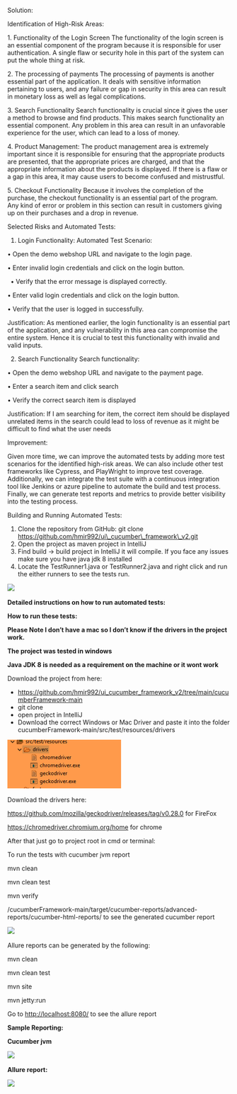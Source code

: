 ﻿Solution:

Identification of High-Risk Areas:

1\. Functionality of the Login Screen The functionality of the login screen is an essential component of the program because it is responsible for user authentication. A single flaw or security hole in this part of the system can put the whole thing at risk.

2\. The processing of payments The processing of payments is another essential part of the application. It deals with sensitive information pertaining to users, and any failure or gap in security in this area can result in monetary loss as well as legal complications.

3\. Search Functionality Search functionality is crucial since it gives the user a method to browse and find products. This makes search functionality an essential component. Any problem in this area can result in an unfavorable experience for the user, which can lead to a loss of money.

4\. Product Management: The product management area is extremely important since it is responsible for ensuring that the appropriate products are presented, that the appropriate prices are charged, and that the appropriate information about the products is displayed. If there is a flaw or a gap in this area, it may cause users to become confused and mistrustful.

5\. Checkout Functionality Because it involves the completion of the purchase, the checkout functionality is an essential part of the program. Any kind of error or problem in this section can result in customers giving up on their purchases and a drop in revenue.

Selected Risks and Automated Tests:

1. Login Functionality: Automated Test Scenario: 

• Open the demo webshop URL and navigate to the login page. 

• Enter invalid login credentials and click on the login button.

` `• Verify that the error message is displayed correctly. 

• Enter valid login credentials and click on the login button. 

• Verify that the user is logged in successfully.

Justification: As mentioned earlier, the login functionality is an essential part of the application, and any vulnerability in this area can compromise the entire system. Hence it is crucial to test this functionality with invalid and valid inputs.

2. Search Functionality Search functionality: 

• Open the demo webshop URL and navigate to the payment page. 

• Enter a search item and click search

• Verify the correct search item is displayed

Justification: If I am searching for item, the correct item should be displayed unrelated items in the search could lead to loss of revenue as it might be difficult to find what the user needs

Improvement:

Given more time, we can improve the automated tests by adding more test scenarios for the identified high-risk areas. We can also include other test frameworks like Cypress, and PlayWright to improve test coverage. Additionally, we can integrate the test suite with a continuous integration tool like Jenkins or azure pipeline to automate the build and test process. Finally, we can generate test reports and metrics to provide better visibility into the testing process.


Building and Running Automated Tests:

1. Clone the repository from GitHub: git clone https://github.com/hmir992/ui\_cucumber\_framework\_v2.git
1. Open the project as maven project in IntelliJ 
1. Find build -> build project in IntelliJ it will compile. If you face any issues make sure you have java jdk 8 installed
1. Locate the TestRunner1.java or TestRunner2.java and right click and run the either runners to see the tests run.

![](Aspose.Words.4ed0a8ad-a3be-4632-a0a0-dfd46850c93f.001.png)



**Detailed instructions on how to run automated tests:**

**How to run these tests:** 

**Please Note I don’t have a mac so I don’t know if the drivers in the project work.** 

**The project was tested in windows**

**Java JDK 8 is needed as a requirement on the machine or it wont work**

Download the project from here:

- <https://github.com/hmir992/ui_cucumber_framework_v2/tree/main/cucumberFramework-main>
- git clone
- open project in IntelliJ 
- Download the correct Windows or Mac Driver and paste it into the folder cucumberFramework-main/src/test/resources/drivers

![](Aspose.Words.4ed0a8ad-a3be-4632-a0a0-dfd46850c93f.002.png)

Download the drivers here:

<https://github.com/mozilla/geckodriver/releases/tag/v0.28.0> for FireFox

<https://chromedriver.chromium.org/home> for chrome

After that just go to project root in cmd or terminal:

To run the tests with cucumber jvm report

mvn clean 

mvn clean test 

mvn verify  

/cucumberFramework-main/target/cucumber-reports/advanced-reports/cucumber-html-reports/  to see the generated cucumber report

![](Aspose.Words.4ed0a8ad-a3be-4632-a0a0-dfd46850c93f.003.png)

Allure reports can be generated by the following:

mvn clean 

mvn clean test 

mvn site

mvn jetty:run

Go to <http://localhost:8080/> to see the allure report

**Sample Reporting:**

**Cucumber jvm**

![](Aspose.Words.4ed0a8ad-a3be-4632-a0a0-dfd46850c93f.004.png)


**Allure report:**

![](Aspose.Words.4ed0a8ad-a3be-4632-a0a0-dfd46850c93f.005.png)

